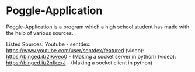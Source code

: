 # Poggle-Application
Poggle-Application is a program which a high school student has made
with the help of various sources.

Listed Sources:
Youtube - sentdex: https://www.youtube.com/user/sentdex/featured
(video): https://binged.it/2lKweo0 - (Making a socket server in python)
(video): https://binged.it/2nfkzxJ - (Making a socket client in python)
